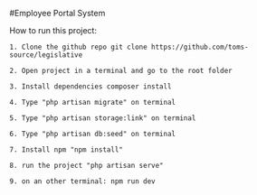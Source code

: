 #Employee Portal System

How to run this project:

    1. Clone the github repo git clone https://github.com/toms-source/legislative

    2. Open project in a terminal and go to the root folder

    3. Install dependencies composer install

    4. Type "php artisan migrate" on terminal

    5. Type "php artisan storage:link" on terminal

    6. Type "php artisan db:seed" on terminal

    7. Install npm "npm install"

    8. run the project "php artisan serve"

    9. on an other terminal: npm run dev